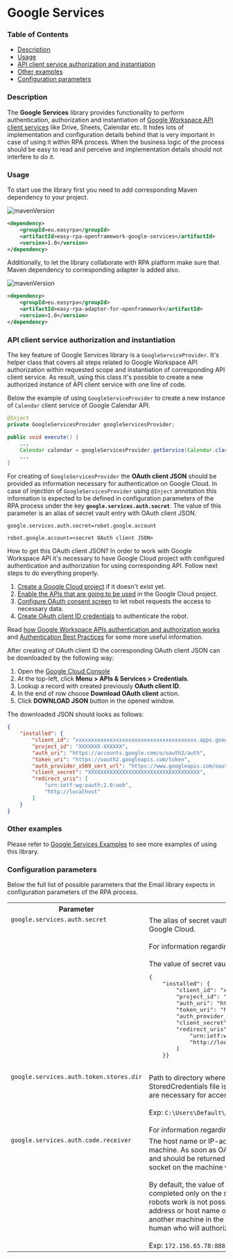 # Google Services

### Table of Contents
* [Description](#description)
* [Usage](#usage)
* [API client service authorization and instantiation](#api-client-service-authorization-and-instantiation)
* [Other examples](#other-examples)
* [Configuration parameters](#configuration-parameters)

### Description

The **Google Services** library provides functionality to perform authentication, authorization and instantiation of 
[Google Workspace API client services](https://developers.google.com/workspace/products) like Drive, Sheets,
Calendar etc. It hides lots of implementation and configuration details behind that is very important in case of using
 it within RPA process. When the business logic of the process should be easy to read and perceive and implementation 
details should not interfere to do it.  

### Usage

To start use the library first you need to add corresponding Maven dependency to your project.

![mavenVersion](https://img.shields.io/maven-central/v/eu.easyrpa/easy-rpa-openframework-google-services)
```xml
<dependency>
    <groupId>eu.easyrpa</groupId>
    <artifactId>easy-rpa-openframework-google-services</artifactId>
    <version>1.0</version>
</dependency>
```

Additionally, to let the library collaborate with RPA platform make sure that Maven dependency to corresponding adapter 
is added also. 

![mavenVersion](https://img.shields.io/maven-central/v/eu.easyrpa/easy-rpa-adapter-for-openframework)
```xml
<dependency>
    <groupId>eu.easyrpa</groupId>
    <artifactId>easy-rpa-adapter-for-openframework</artifactId>
    <version>1.0</version>
</dependency>
```

### API client service authorization and instantiation

The key feature of Google Services library is a `GoogleServiceProvider`. It's helper class that covers all steps 
related to Google Workspace API authorization within requested scope and instantiation of corresponding 
API client service. As result, using this class it's possible to create a new authorized instance of API client 
service with one line of code. 

Below the example of using `GoogleServiceProvider` to create a new instance of `Calendar` client service of
Google Calendar API.  
```java
@Inject
private GoogleServicesProvider googleServicesProvider;

public void execute() {
    ...        
    Calendar calendar = googleServicesProvider.getService(Calendar.class, CalendarScopes.CALENDAR_EVENTS);
    ...
}
```  
For creating of `GoogleServicesProvider` the **OAuth client JSON** should be provided as information necessary 
for authentication on Google Cloud. In case of injection of `GoogleServicesProvider` using `@Inject` annotation 
this information is expected to be defined in configuration parameters of the RPA process under the key
 **`google.services.auth.secret`**.  The value of this parameter is an alias of secret vault entry with 
 OAuth client JSON. 
 
 ```properties
 google.services.auth.secret=robot.google.account
 ``` 

 ```properties
 robot.google.account=<secret OAuth client JSON>
 ``` 

How to get this OAuth client JSON? In order to work with Google Workspace API it's necessary to have Google Cloud 
project with configured authentication and authorization for using corresponding API. Follow next steps to do 
everything properly.

1. [Create a Google Cloud project][create_project_link] if it doesn't exist yet. 
2. [Enable the APIs that are going to be used][enable_apis_link] in the Google Cloud project.
3. [Configure OAuth consent screen][configure_oauth_consent_link] to let robot requests the access to necessary data.
4. [Create OAuth client ID credentials][create_credentials_link] to authenticate the robot.

Read [how Google Workspace APIs authentication and authorization works][auth_overview_link] and
[Authentication Best Practices][best_practices_link] for some more useful information.

[create_project_link]: https://developers.google.com/workspace/guides/create-project
[enable_apis_link]: https://developers.google.com/workspace/guides/enable-apis
[auth_overview_link]: https://developers.google.com/workspace/guides/auth-overview
[configure_oauth_consent_link]: https://developers.google.com/workspace/guides/configure-oauth-consent
[create_credentials_link]: https://developers.google.com/workspace/guides/create-credentials#oauth-client-id
[best_practices_link]: https://www.google.com/support/enterprise/static/gapps/docs/admin/en/gapps_workspace/Google%20Workspace%20APIs%20-%20Authentication%20Best%20Practices.pdf

After creating of OAuth client ID the corresponding OAuth client JSON can be downloaded by the following way:
1. Open the [Google Cloud Console](https://console.cloud.google.com)
2. At the top-left, click **Menu > APIs & Services > Credentials**.
3. Lookup a record with created previously **OAuth client ID**.
5. In the end of row choose **Download OAuth client** action.
6. Click **DOWNLOAD JSON** button in the opened window.

The downloaded JSON should looks as follows:
```json
{
    "installed": {
        "client_id": "xxxxxxxxxxxxxxxxxxxxxxxxxxxxxxxxxxxxxxx.apps.googleusercontent.com",
        "project_id": "XXXXXXX-XXXXXX",
        "auth_uri": "https://accounts.google.com/o/oauth2/auth",
        "token_uri": "https://oauth2.googleapis.com/token",
        "auth_provider_x509_cert_url": "https://www.googleapis.com/oauth2/v1/certs",
        "client_secret": "XXXXXXXXXXXXXXXXXXXXXXXXXXXXXXXXXXXX",
        "redirect_uris": [
            "urn:ietf:wg:oauth:2.0:oob",
            "http://localhost"
        ]
    }
}
```

### Other examples

Please refer to [Google Services Examples](../../examples#google-services) to see more examples of using this library.

### Configuration parameters

Below the full list of possible parameters that the Email library expects in configuration parameters of the 
RPA process.
<table>
    <tr><th>Parameter</th><th>Value</th></tr>
    <tr><td valign="top"><code>google.services.auth.secret</code></td><td>
      The alias of secret vault entry with OAuth client JSON necessary for authentication on Google Cloud.<br>
      <br>
      For information regarding how to configure OAuth client see 
      <a href="https://developers.google.com/workspace/guides/create-credentials#oauth-client-id">OAuth client ID credentials</a><br>
      <br>        
      The value of secret vault entry should be a JSON with following structure:
      <pre>{
    "installed": {
        "client_id": "xxxxxxxxxxxxxxxxxxxxxxxxxxxxxxxxxxxxxxx.apps.googleusercontent.com",
        "project_id": "XXXXXXX-XXXXXX",
        "auth_uri": "https://accounts.google.com/o/oauth2/auth",
        "token_uri": "https://oauth2.googleapis.com/token",
        "auth_provider_x509_cert_url": "https://www.googleapis.com/oauth2/v1/certs",
        "client_secret": "XXXXXXXXXXXXXXXXXXXXXXXXXXXXXXXXXXXX",
        "redirect_uris": [
            "urn:ietf:wg:oauth:2.0:oob",
            "http://localhost"
        ]
    }}
       </pre>    
    </td></tr>  
    <tr><td valign="top"><code>google.services.auth.token.stores.dir</code></td><td>
        Path to directory where StoredCredentials file should be created and located. The StoredCredentials file is 
        used to persist Google credential's access and refresh tokens that are necessary for accessing of Google Cloud.<br>
        <br>
        Exp: <code>C:\Users\Default\AppData\Local\Google\tokens</code><br>
        <br>
        For information regarding persisting of OAuth 2.0 access tokens see 
        <a href="https://developers.google.com/api-client-library/java/google-api-java-client/oauth2#data_store">Data Store</a>
        section<br>        
    </td></tr>    
    <tr><td valign="top"><code>google.services.auth.code.receiver</code></td><td>
        The host name or IP-address with port number of authorization code receiver on the robot machine. As soon as
        OAuth consent screen is confirmed the authorization code is generated and should be returned back to the 
        robot to let him continue the work. The robot opens a socket on the machine where he works and waits 
        response with authorization code.<br>
        <br>
        By default, the value of this parameter is <code>localhost:8888</code>. It means that consents steps can be 
        completed only on the same machine where robot is working that in case of unattended robots work is 
        not possible to do. To solve it the value of this parameter should be exact IP-address or host name of robot 
        machine. After that consents steps can be completed on another machine in the same network. For example, 
        the consent screen can be opened by human who will authorize robot to do some work.<br>                 
        <br>
        Exp: <code>172.156.65.78:8888</code> 
    </td></tr>
</table> 